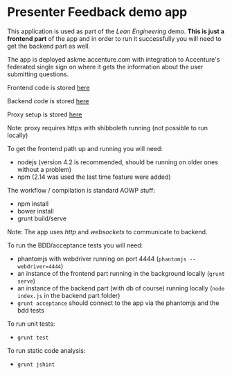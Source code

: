 # Presenter Feedback demo app

This application is used as part of the *Lean Engineering* demo.
**This is just a frontend part** of the app and in order to run it successfully
you will need to get the backend part as well.

The app is deployed askme.accenture.com with integration to Accenture's federated
single sign on where it gets the information about the user submitting questions.

Frontend code is stored [here](https://innersource.accenture.com/liquid-application-studio/presenter-feedback)

Backend code is stored [here](https://innersource.accenture.com/liquid-application-studio/presenter-feedback-backend)

Proxy setup is stored [here](https://innersource.accenture.com/liquid-application-studio/presenter-feedback-proxy)

Note: proxy requires https with shibboleth running (not possible to run locally)

To get the frontend path up and running you will need:
* nodejs (version 4.2 is recommended, should be running on older ones without a problem)
* npm (2.14 was used the last time feature were added)

The workflow / compilation is standard AOWP stuff:
* npm install
* bower install
* grunt build/serve

Note: The app uses *http* and *websockets* to communicate to backend.

To run the BDD/acceptance tests you will need:
* phantomjs with webdriver running on port 4444 (`phantomjs --webdriver=4444`)
* an instance of the frontend part running in the background locally (`grunt serve`)
* an instance of the backend part (with db of course) running locally
(`node index.js` in the backend part folder)
* `grunt acceptance` should connect to the app via the phantomjs and the bdd tests

To run unit tests:
* `grunt test`

To run static code analysis:
* `grunt jshint`
